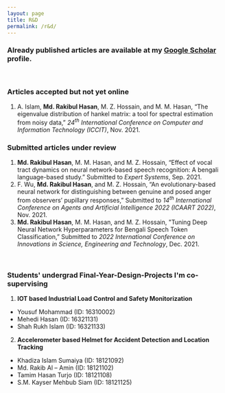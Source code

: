 ```yaml
---
layout: page
title: R&D
permalink: /r&d/
---
```


### Already published articles are available at my [Google Scholar](https://scholar.google.com/citations?user=DuCQ8goAAAAJ&hl=en) profile.

&nbsp;

### Articles accepted but not yet online
1. A. Islam, **Md. Rakibul Hasan**, M. Z. Hossain, and M. M. Hasan, “The eigenvalue distribution of hankel matrix: a tool for spectral estimation from noisy data,” _24<sup>th</sup> International Conference on Computer and Information Technology (ICCIT)_, Nov. 2021.

### Submitted articles under review
1. **Md. Rakibul Hasan**, M. M. Hasan, and M. Z. Hossain, “Effect of vocal tract dynamics on neural network-based speech recognition: A bengali language-based study.” Submitted to _Expert Systems_, Sep. 2021.
2. F. Wu, **Md. Rakibul Hasan**, and M. Z. Hossain, “An evolutionary-based neural network for distinguishing between genuine and posed anger from observers’ pupillary responses,” Submitted to _14<sup>th</sup> International Conference on Agents and Artificial Intelligence 2022 (ICAART 2022)_, Nov. 2021.
3. **Md. Rakibul Hasan**, M. M. Hasan, and M. Z. Hossain, "Tuning Deep Neural Network Hyperparameters for Bengali Speech Token Classification,” Submitted to _2022 International Conference on Innovations in Science, Engineering and Technology_, Dec. 2021. 

<!--
### Revised manuscripts in preparation
-->

&nbsp;

### Students' undergrad Final-Year-Design-Projects I'm co-supervising
1. **IOT based Industrial Load Control and Safety Monitorization**  
 * Yousuf Mohammad (ID: 16310002)
 * Mehedi Hasan (ID: 16321131)
 * Shah Rukh Islam (ID: 16321133)
2. **Accelerometer based Helmet for Accident Detection and Location Tracking**
 * Khadiza Islam Sumaiya (ID: 18121092)
 * Md. Rakib Al – Amin (ID: 18121102)
 * Tamim Hasan Turjo (ID: 18121108)
 * S.M. Kayser Mehbub Siam (ID: 18121125)
